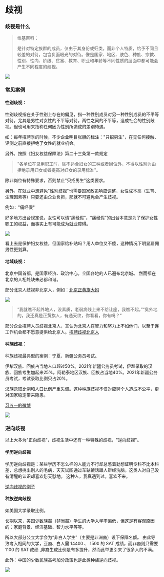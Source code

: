 # 歧视

### 歧视是什么

> 维基百科：
> 
> 是针对特定族群的成员，仅由于其身份或归类，而非个人特质，给予不同且较差的对待，包含负面眼光的对待。像是国家、地区、肤色、种族、宗教、性别、性向、阶级、贫富、教育、职业和年龄等不同性质的层面中都可能会产生不同程度的歧视。
> 

![](https://fudongdong-statics.oss-cn-beijing.aliyuncs.com/images/20220226/187658ac8da045329de394e43438c620.png?x-oss-process=style/z.wiki)

### 常见案例

#### 性别歧视：

性别歧视指在关于性别上存在的偏见，指一种性别成员对另一种性别成员的不平等对待。尤其是男性对女性的不平等对待。两性之间的不平等，造成社会的性别歧视。但也可用来指称任何因为性别所造成的差别待遇。

如：每年招聘季的时候，不少企业明目张胆的标注："只招男生"，在无任何接触、评测之前直接拒绝了女性的就业机会。

另外，按照《妇女权益保障法》第二十三条第一款规定

> "各单位在录用职工时，除不适合妇女的工种或者岗位外，不得以性别为由拒绝录用妇女或者提高对妇女的录用标准"。

除非岗位有特殊要求，否则禁止"只招男生"这类要求。

另外，在就业中想避免"性别歧视"也需要国家政策响应调整，女性成本高（生育、生理因素等）只要还由企业负担，那就不可避免会产生歧视。

例如："痛经假"

好多地方出台规定说，女性可以请“痛经假”，“痛经假”的出台本意是为了保护女性职工的权益，而事实上有可能成为就业障碍。

![](https://fudongdong-statics.oss-cn-beijing.aliyuncs.com/images/20220226/a254a48fbb024c9f9aec759d1b1b1e8a.png?x-oss-process=style/z.wiki)

看上去是保护妇女权益，但国家给补贴吗？用人单位又不傻，这种情况下明显雇佣男性更划算。


#### 地域歧视：

北京中国首都，是国家经济、政治中心，全国各地的人已遍布北京城。
然而都在北京的人相处缺未必都和谐。

部分北京人歧视非北京人，例如：[北京正黄旗大妈](https://www.sohu.com/a/471120459_115479)

![](https://fudongdong-statics.oss-cn-beijing.aliyuncs.com/images/20220226/703d786f17a945aa8fdc1014d6b1663d.png?x-oss-process=style/z.wiki)

> “我就瞧不起外地人，没素质，老弱病残上来不给让座，我瞧不起。”“臭外地的，我还真是正黄旗人，有通天纹，你看看，你有吗？”

部分企业招聘人员歧视北京人，其认为北京人在智力和努力上不如他们，以至于连工作机会都不愿意提供给北京人。[招聘歧视北京人](https://www.sohu.com/a/218239415_487876)


#### 种族歧视：

种族歧视最典型的案例：宁夏、新疆公务员考试。

伊犁汉族、回族占当地人口超过50%。2021年新疆公务员考试，伊犁录取的汉族、回族考生加起来25%。阿勒泰地区汉族、回族占当地40%。2021年新疆公务员考试，考试录取比例只占20%。

汉族录取比例和人口比例严重失调。这种种族歧视不仅对应聘个人造成不公平，更对国家稳定带来隐患。

[习五一的微博](https://weibo.com/1442246695/Lh5g5dzCE)

![](https://fudongdong-statics.oss-cn-beijing.aliyuncs.com/images/20220226/1d4c1f791ad74a8c89d817deef83ed2f.png?x-oss-process=style/z.wiki)



### 逆向歧视

以上大多为"正向歧视"，歧视生活中还有一种特殊的歧视，"逆向歧视"。

#### 学历逆向歧视

学历逆向歧视是：某些学历不怎么样的人能力不行却总憋着劲想证明专科不比本科差，总想挑出别人的毛病，天天试图通过车轱辘话跟人辩经洗脑。这类人对自己没有清醒的认识却喜欢怼天怼地。
这种人，我真遇到过。喜欢不来。

[逆向歧视的例子](https://www.zhihu.com/question/276843916/answer/2331021085)

#### 种族逆向歧视


如美国大学录取比例。

长期以来，美国少数族裔（非洲裔）学生的大学入学率偏低，但这是有客观原因的：家庭背景、经济基础、智力水平等等。

所以大部分公立大学会为“非白人学生”（主要是非洲裔）设下保障名额。
由此导致考入相同的大学，亚裔、白人需 14400 、 1500 的 SAT 成绩，而非裔则只需要 1100 的 SAT 成绩 ,非裔生成比例是有多提升，然而此举更引来了很多人的不满。

此外：中国的少数民族高考加分政策也是此类种族逆向歧视。

![](https://fudongdong-statics.oss-cn-beijing.aliyuncs.com/images/20220226/82771cb600384118bd60cd96cd0b2327.png?x-oss-process=style/z.wiki)
